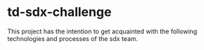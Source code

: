 # td-sdx-challenge
This project has the intention to get acquainted with the following technologies and processes of the sdx team.
